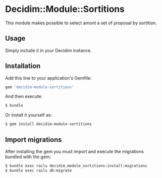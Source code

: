 # Decidim::Module::Sortitions
This module makes possible to select amont a set of proposal by sortition.

## Usage
Simply include it in your Decidim instance.

## Installation
Add this line to your application's Gemfile:

```ruby
gem 'decidim-module-sortitions'
```

And then execute:
```bash
$ bundle
```

Or install it yourself as:
```bash
$ gem install decidim-module-sortitions
```

## Import migrations

After installing the gem you must import and execute the migrations bundled with the gem:

```bash
$ bundle exec rails decidim_module_sortitions:install:migrations
$ bundle exec rails db:migrate
```
